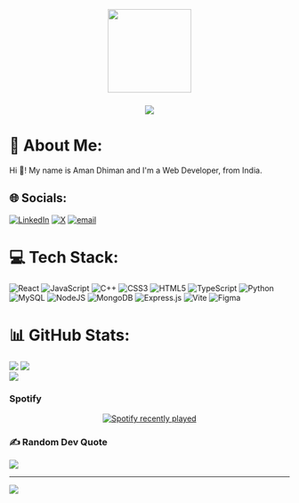 <div align="center">
  <img height="150" src="https://media.giphy.com/media/M9gbBd9nbDrOTu1Mqx/giphy.gif"  />
</div>

###

<div align="center">
  <img src="https://visitor-badge.laobi.icu/badge?page_id=Blaze0800.Blaze0800&"  />
</div>

###

# 💫 About Me:
Hi 👋! My name is Aman Dhiman and I'm a Web Developer, from India.

## 🌐 Socials:
[![LinkedIn](https://img.shields.io/badge/LinkedIn-%230077B5.svg?logo=linkedin&logoColor=white)](https://linkedin.com/in/aman-dhiman-cs) [![X](https://img.shields.io/badge/X-black.svg?logo=X&logoColor=white)](https://x.com/amandhiman130) [![email](https://img.shields.io/badge/Email-D14836?logo=gmail&logoColor=white)](mailto:amandhiman130@gmail.com) 

# 💻 Tech Stack:
![React](https://img.shields.io/badge/react-%2320232a.svg?style=for-the-badge&logo=react&logoColor=%2361DAFB) ![JavaScript](https://img.shields.io/badge/javascript-%23323330.svg?style=for-the-badge&logo=javascript&logoColor=%23F7DF1E) ![C++](https://img.shields.io/badge/c++-%2300599C.svg?style=for-the-badge&logo=c%2B%2B&logoColor=white) ![CSS3](https://img.shields.io/badge/css3-%231572B6.svg?style=for-the-badge&logo=css3&logoColor=white) ![HTML5](https://img.shields.io/badge/html5-%23E34F26.svg?style=for-the-badge&logo=html5&logoColor=white) ![TypeScript](https://img.shields.io/badge/typescript-%23007ACC.svg?style=for-the-badge&logo=typescript&logoColor=white) ![Python](https://img.shields.io/badge/python-3670A0?style=for-the-badge&logo=python&logoColor=ffdd54) ![MySQL](https://img.shields.io/badge/mysql-4479A1.svg?style=for-the-badge&logo=mysql&logoColor=white) ![NodeJS](https://img.shields.io/badge/node.js-6DA55F?style=for-the-badge&logo=node.js&logoColor=white) ![MongoDB](https://img.shields.io/badge/MongoDB-%234ea94b.svg?style=for-the-badge&logo=mongodb&logoColor=white) ![Express.js](https://img.shields.io/badge/express.js-%23404d59.svg?style=for-the-badge&logo=express&logoColor=%2361DAFB) ![Vite](https://img.shields.io/badge/vite-%23646CFF.svg?style=for-the-badge&logo=vite&logoColor=white) ![Figma](https://img.shields.io/badge/figma-%23F24E1E.svg?style=for-the-badge&logo=figma&logoColor=white)
# 📊 GitHub Stats:
![](https://nirzak-streak-stats.vercel.app/?user=Blaze0800&theme=radical&hide_border=true)
![](https://github-readme-stats.vercel.app/api/top-langs/?username=Blaze0800&theme=radical&hide_border=true&include_all_commits=true&count_private=false&layout=compact)<br/>
![](https://github-readme-stats.vercel.app/api?username=Blaze0800&theme=radical&hide_border=true&include_all_commits=true&count_private=false)<br/>

### Spotify

<div align="center">
  <a href="https://open.spotify.com/user/31ex7krjhmq5iurkjfykgomay3ay">
    <img src="https://spotify-recently-played-readme.vercel.app/api?user=31ex7krjhmq5iurkjfykgomay3ay&count=5" alt="Spotify recently played"  />
  </a>
</div>

###

### ✍️ Random Dev Quote
![](https://quotes-github-readme.vercel.app/api?type=horizontal&theme=radical)

---
[![](https://visitcount.itsvg.in/api?id=Blaze0800&icon=0&color=0)](https://visitcount.itsvg.in)

<!-- Proudly created with GPRM ( https://gprm.itsvg.in ) -->
